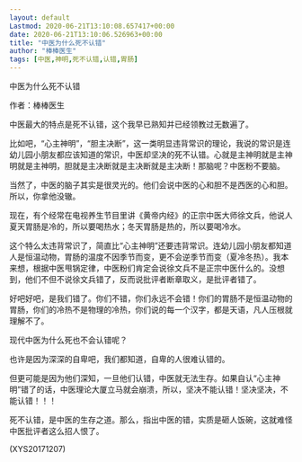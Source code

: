 ```yaml
---
layout: default
Lastmod: 2020-06-21T13:10:08.657417+00:00
date: 2020-06-21T13:10:06.526963+00:00
title: "中医为什么死不认错"
author: "棒棒医生"
tags: [中医,神明,死不认错,认错,胃肠]
---
```


中医为什么死不认错

作者：棒棒医生

中医最大的特点是死不认错，这个我早已熟知并已经领教过无数遍了。

比如吧，“心主神明”，“胆主决断”，这一类明显违背常识的理论，我说的常识是连幼儿园小朋友都应该知道的常识，中医却坚决的死不认错。心就是主神明就是主神明就是主神明，胆就是主决断就是主决断就是主决断！那脑呢？中医粉不要脑。

当然了，中医的脑子其实是很灵光的。他们会说中医的心和胆不是西医的心和胆。所以，你拿他没辙。

现在，有个经常在电视养生节目里讲《黄帝内经》的正宗中医大师徐文兵，他说人夏天胃肠是冷的，所以要喝热水；冬天胃肠是热的，所以要喝冷水。

这个特么太违背常识了，简直比“心主神明”还要违背常识。连幼儿园小朋友都知道人是恒温动物，胃肠的温度不因季节而变，更不会逆季节而变（夏冷冬热）。我本来想，根据中医甩锅定律，中医粉们肯定会说徐文兵不是正宗中医什么的。没想到，他们不但不说徐文兵错了，反而说批评者断章取义，是批评者错了。

好吧好吧，是我们错了。你们不错，你们永远不会错！你们的胃肠不是恒温动物的胃肠，你们的冷热不是物理的冷热，你们说的每一个汉字，都是天语，凡人压根就理解不了。

现代中医为什么死也不会认错呢？

也许是因为深深的自卑吧，我们都知道，自卑的人很难认错的。

但更可能是因为他们深知，一旦他们认错，中医就无法生存。如果自认“心主神明”错了的话，中医理论大厦立马就会崩溃，所以，坚决不能认错！坚决坚决，不能认错！！！

死不认错，是中医的生存之道。那么，指出中医的错，实质是砸人饭碗，这就难怪中医批评者这么招人恨了。

(XYS20171207)

